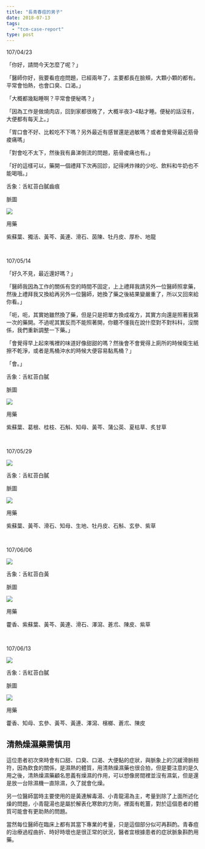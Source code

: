 ```yaml
---
title: "長青春痘的男子"
date: 2018-07-13
tags: 
  - "tcm-case-report"
type: post
---
```


107/04/23

「你好，請問今天怎麼了呢？」

「醫師你好，我要看痘痘問題，已經兩年了，主要都長在臉頰，大顆小顆的都有。平常會怕熱，也會口臭、口渴。」

「大概都幾點睡啊？平常會便秘嗎？」

「因為工作是做燒肉店，回到家都很晚了，大概半夜3-4點才睡。便秘的話沒有，大便都有每天上。」

「胃口會不好、比較吃不下嗎？另外最近有感冒還是過敏嗎？或者會覺得最近筋骨痠痛嗎」

「對會吃不太下，然後我有鼻涕倒流的問題，筋骨痠痛也有。」

「好的這樣可以，藥開一個禮拜下次再回診，記得烤炸辣的少吃、飲料和牛奶也不能喝哦。」

舌象：舌紅苔白膩齒痕

脈圖

![](/images/uploads/0679770423-300x212.png)

用藥

紫蘇葉、獨活、黃芩、黃連、滑石、茵陳、牡丹皮、厚朴、地龍

 

107/05/14

「好久不見，最近還好嗎？」

「醫師我因為工作的關係有空的時間不固定，上上禮拜我請另外一位醫師照拿藥，然後上禮拜我又換給再另外一位醫師，她換了藥之後結果變嚴重了，所以又回來給你看。」

「呃，呃，其實她雖然換了藥，但是只是把單方換成複方，其實方向還是照著我第一次的藥開。不過呢其實反而不能照著開，你聽不懂我在說什麼對不對科科，沒關係，我們重新調整一下藥。」

「會覺得早上起來嘴裡的味道好像甜甜的嗎？然後會不會覺得上廁所的時候衛生紙擦不乾淨，或者是馬桶沖水的時候大便容易黏馬桶？」

「會。」

舌象：舌紅苔白膩

脈圖

![](/images/uploads/0679770514-300x212.png)

用藥

紫蘇葉、葛根、桂枝、石斛、知母、黃芩、蒲公英、夏枯草、炙甘草

 

107/05/29

![](/images/uploads/0679770529photo-225x300.jpg)

舌象：舌紅苔白膩

脈圖

![](/images/uploads/0679770529-300x212.png)

用藥

紫蘇葉、黃芩、滑石、知母、生地、牡丹皮、石斛、玄參、紫草

 

107/06/06

![](/images/uploads/0679770606photo-225x300.jpg)

舌象：舌紅苔白黃

脈圖

![](/images/uploads/0679770606-300x212.png)

用藥

藿香、紫蘇葉、黃芩、黃連、滑石、澤瀉、蒼朮、陳皮、紫草

 

107/06/13

![](/images/uploads/0679770613photo-300x300.jpg)

舌象：舌紅苔白膩

脈圖

![](/images/uploads/0679770613-300x212.png)

用藥

藿香、知母、玄參、黃芩、黃連、澤瀉、檳榔、蒼朮、陳皮

## 清熱燥濕藥需慎用

這位患者初次來時會有口甜、口臭、口渴、大便黏的症狀，與脈象上的沉緩滑脈相符，因為飲食的關係，是濕熱的體質，用清熱燥濕藥也很合拍，但是要注意的是久用之後，清熱燥濕藥顧名思義有燥濕的作用，可以想像房間裡並沒有濕氣，但是還是放一台除濕機一直除濕，久了就會化燥。

另一位醫師當時主要使用的是黃連解毒湯、小青龍湯為主，考量到除了上面所述化燥的問題，小青龍湯也是屬於解表化寒飲的方劑，裡面有乾薑，對於這個患者的體質可能會有更助熱的問題。

當然每位醫師在臨床上都有其當下專業的考量，只是這個部分似可再斟酌。青春痘的治療過程曲折、時好時壞也是很正常的狀況，醫者宜根據患者的症狀脈象斟酌用藥。
